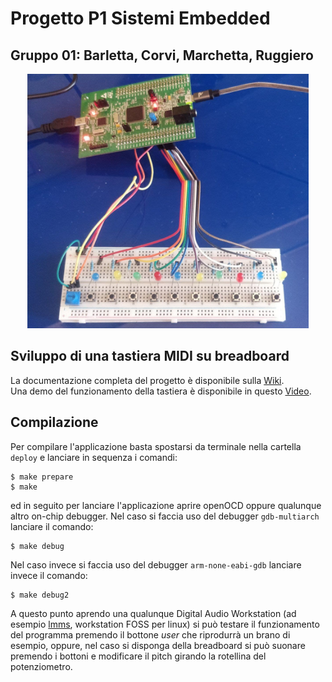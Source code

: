 # Progetto P1 Sistemi Embedded
## Gruppo 01: Barletta, Corvi, Marchetta, Ruggiero

<P align="center">
<img src="https://github.com/giusepperuggiero96/SE_Gruppo01_Tastiera_MIDI/blob/71d71191e0dc0e992c8aea036889fa53c0cd0719/imgs/photo_2021-06-14_12-36-59.jpg" width="450">
</p>

## Sviluppo di una tastiera MIDI su breadboard
La documentazione completa del progetto è disponibile sulla [Wiki](http://www.naplespu.com/es/index.php?title=Sviluppo_di_un%27applicazione_basata_su_middleware_STM32Cube:_USB_DeviceAudio_Class).</br>
Una demo del funzionamento della tastiera è disponibile in questo [Video](https://youtu.be/TmSivjw7Sj4).

## Compilazione
Per compilare l'applicazione basta spostarsi da terminale nella cartella `deploy` e lanciare in sequenza i comandi:
```
$ make prepare
$ make
```
ed in seguito per lanciare l'applicazione aprire openOCD oppure qualunque altro on-chip debugger. Nel caso si faccia uso del debugger `gdb-multiarch` lanciare il comando:
```
$ make debug
```
Nel caso invece si faccia uso del debugger `arm-none-eabi-gdb` lanciare invece il comando:
```
$ make debug2
```
A questo punto aprendo una qualunque Digital Audio Workstation (ad esempio [lmms](https://lmms.io/lsp/), workstation FOSS per linux) si può testare il funzionamento del programma premendo il bottone *user* che riprodurrà un brano di esempio, oppure, nel caso si disponga della breadboard si può suonare premendo i bottoni e modificare il pitch girando la rotellina del potenziometro.
